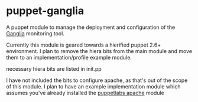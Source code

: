 puppet-ganglia
================

A puppet module to manage the deployment and configuration of the [Ganglia](http://ganglia.sourceforge.net) monitoring tool.

Currently this module is geared towards a hierified puppet 2.6+ environment. I plan to remove the hiera bits from the main module and move them to an implementation/profile example module.

necessary hiera bits are listed in init.pp

I have not included the bits to configure apache, as that's out of the scope of this module. I plan to have an example implementation module which assumes you've already installed the [puppetlabs apache](https://github.com/puppetlabs/puppetlabs-apache) module